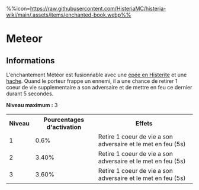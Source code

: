 %%icon=https://raw.githubusercontent.com/HisteriaMC/histeria-wiki/main/.assets/items/enchanted-book.webp%%
# Meteor

## Informations
L'enchantement Météor est fusionnable avec une [épée en Histerite](https://histeria.fr/wiki/outils/histerite-sword) et une [hache](https://histeria.fr/wiki/outils/histerite-axe).
Quand le porteur frappe un ennemi, il a une chance de retirer 1 coeur de vie supplementaire a son adversaire et de mettre en feu ce dernier durant 5 secondes.

**Niveau maximum :** 3

<table>
  <tr>
    <th>Niveau</th>
    <th>Pourcentages d'activation</th>
    <th>Effets</th>
  </tr>
  <tr>
    <td>1</td>
    <td>0.6%</td>
    <td>Retire 1 coeur de vie a son adversaire et le met en feu (5s)</td>
  </tr>
  <tr>
    <td>2</td>
    <td>3.40%</td>
    <td>Retire 1 coeur de vie a son adversaire et le met en feu (5s)</td>
  <tr>
    <td>3</td>
    <td>3.60%</td>
    <td>Retire 1 coeur de vie a son adversaire et le met en feu (5s)</td>
</table>